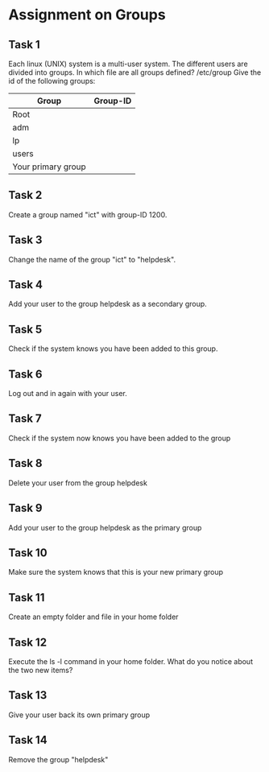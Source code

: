 # Assignment on Groups

## Task 1
Each linux (UNIX) system is a multi-user system. The different users are divided into groups.
In which file are all groups defined? /etc/group
Give the id of the following groups:

Group | Group-ID
--- | ---
Root | 
adm | 
lp | 
users| 
Your primary group | 

## Task 2
Create a group named "ict" with group-ID 1200.

## Task 3
Change the name of the group "ict" to "helpdesk".

## Task 4
Add your user to the group helpdesk as a secondary group.

## Task 5
Check if the system knows you have been added to this group.

## Task 6
Log out and in again with your user. 

## Task 7
Check if the system now knows you have been added to the group

## Task 8
Delete your user from the group helpdesk 

## Task 9
Add your user to the group helpdesk as the primary group 

## Task 10
Make sure the system knows that this is your new primary group

## Task 11
Create an empty folder and file in your home folder

## Task 12
Execute the ls -l command in your home folder. What do you notice about the two new items? 

## Task 13
Give your user back its own primary group

## Task 14
Remove the group "helpdesk"
